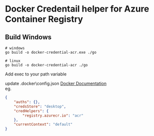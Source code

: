 # Docker Credentail helper for Azure Container Registry

## Build Windows

```shell 
# windows
go build -o docker-credential-acr.exe ./go

# linux
go build -o docker-credential-acr ./go
```

Add exec to your path variable 

update .docker\config.json
[Docker Documentation](https://docs.docker.com/reference/cli/docker/login/#credential-helpers)  
eg.
```json
{
	"auths": {},
	"credsStore": "desktop",	
	"credHelpers": {
		"registry.azurecr.io": "acr"
	},
	"currentContext": "default"
}
```
